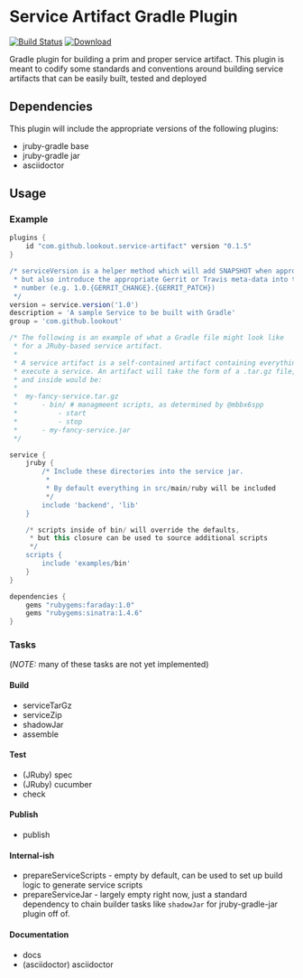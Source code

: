 # Service Artifact Gradle Plugin

[![Build
Status](https://travis-ci.org/lookout/service-artifact-gradle-plugin.svg?branch=master)](https://travis-ci.org/lookout/service-artifact-gradle-plugin)
[ ![Download](https://api.bintray.com/packages/lookout/systems/service-artifact-plugin/images/download.svg) ](https://bintray.com/lookout/systems/service-artifact-plugin/\_latestVersion)

Gradle plugin for building a prim and proper service artifact. This
plugin is meant to codify some standards and conventions around building
service artifacts that can be easily built, tested and deployed

## Dependencies

This plugin will include the appropriate versions of the following plugins:

 * jruby-gradle base
 * jruby-gradle jar
 * asciidoctor


## Usage


### Example

```gradle
plugins {
    id "com.github.lookout.service-artifact" version "0.1.5"
}

/* serviceVersion is a helper method which will add SNAPSHOT when appropriate,
 * but also introduce the appropriate Gerrit or Travis meta-data into the version
 * number (e.g. 1.0.{GERRIT_CHANGE}.{GERRIT_PATCH})
 */
version = service.version('1.0')
description = 'A sample Service to be built with Gradle'
group = 'com.github.lookout'

/* The following is an example of what a Gradle file might look like
 * for a JRuby-based service artifact.
 *
 * A service artifact is a self-contained artifact containing everything
 * execute a service. An artifact will take the form of a .tar.gz file,
 * and inside would be:
 *
 *  my-fancy-service.tar.gz
 *      - bin/ # managmeent scripts, as determined by @mbbx6spp
 *          - start
 *          - stop
 *      - my-fancy-service.jar
 */

service {
    jruby {
        /* Include these directories into the service jar.
         *
         * By default everything in src/main/ruby will be included
         */
        include 'backend', 'lib'
    }

    /* scripts inside of bin/ will override the defaults,
     * but this closure can be used to source additional scripts
     */
    scripts {
        include 'examples/bin'
    }
}

dependencies {
    gems "rubygems:faraday:1.0"
    gems "rubygems:sinatra:1.4.6"
}
```

### Tasks

(*NOTE:* many of these tasks are not yet implemented)

#### Build

* serviceTarGz
* serviceZip
* shadowJar
* assemble

#### Test

* (JRuby) spec
* (JRuby) cucumber
* check

#### Publish

* publish

#### Internal-ish

* prepareServiceScripts - empty by default, can be used to set up build logic to generate service scripts
* prepareServiceJar - largely empty right now, just a standard dependency to chain builder tasks like `shadowJar` for jruby-gradle-jar plugin off of.

#### Documentation

* docs
* (asciidoctor) asciidoctor
